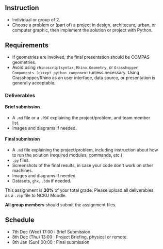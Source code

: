 ## Instruction
* Individual or group of 2.
* Choose a problem or (part of) a project in design, architecure, urban, or computer graphic, then implement the solution or project with Python.

## Requirements
* If geometries are involved, the final presentation should be COMPAS geometries.
* Avoid using `rhinoscriptsyntax`, `Rhino.Geometry`, or `Grasshopper Components (except python component)`unless necessary. Using Grasshopper/Rhino as an user interface, data source, or presentation is generally acceptable.

### Deliverables
#### Brief submission
* A `.md` file or a `.PDF` explaining the project/problem, and team member list.
* Images and diagrams if needed.
#### Final submission
* A `.md` file explaining the project/problem, including instruction about how to run the solution (required modules, commands, etc.)
* `.py` files.
* Screenshots of the final results, in case your code don't work on other machines.
* Images and diagrams if needed.
* Datasets, `ghx`, `.3dm` if needed.


This assignment is __30%__ of your total grade. Please upload all deliverables as a `.zip` file to NCKU Moodle.

**All group members** should submit the assignment files.

## Schedule
* 7th Dec (Wed) 17:00 : Brief Submission.
* 8th Dec (Thu) 13:00 : Project Briefing, physical or remote.
* 8th Jan (Sun) 00:00 : Final submission